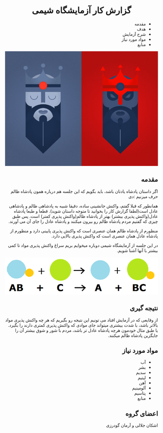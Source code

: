 <h1 align="center">گزارش کار آزمایشگاه شیمی</h1>

<ul dir="rtl">
  <li>مقدمه</li>
  <li>هدف</li>
  <li>شرح آزمایش</li>
  <li>مواد مورد نیاز</li>
  <li>منابع</li>
</ul>

<p align="center">
  <img src="https://github.com/ashkanjalaliQ/chemistry_laboratory/blob/main/images/demo.webp?raw=true"/>
</p>

<!-- شروع مقدمه -->
<h2 dir="rtl" id="Introduction">مقدمه</h2>
<p dir="rtl">
اگر داستان پادشاه یادتان باشد، باید بگویم که این جلسه هم درباره همون پادشاه ظالم حرف میزنیم :دی 
</p>
<p dir="rtl">
همانطور که قبلا گفتم، واکنش جانشینی ساده، دقیقا شبیه به پادشاهی ظالم و پادشاهی عادل است(لطفا گزارش کار را بخوانید تا متوجه داستان شوید). قطعا و طبعا پادشاه عادل(واکنش پذیری بیشتر) بهتر از پادشاه ظالم(واکنش پذیری کمتر) است. پس طبق چیزی که گفتیم مردم پادشاه ظالم رو بیرون میکنند و پادشاه عادل را جای آن می آورند.  
</p>
<p dir="rtl">
منظورم از پادشاه ظالم همان عنصری است که واکنش پذیری پایینی دارد و منظورم از پادشاه عادل همان عنصری است که واکنش پذیری بالایی دارد.  
</p>
<p dir="rtl">
در این جلسه از آزمایشگاه شیمی دوباره میخوایم بریم سراغ واکنش پذیری مواد تا کمی بیشتر با آنها آشنا شویم.  
</p>
<!-- پایان مقدمه -->
<p align="center">
  <img src="https://github.com/ashkanjalaliQ/chemistry_laboratory/blob/main/images/synthsis_reaction2_(2).png?raw=true"/>
</p>
<h2 dir="rtl" id="Result">نتیجه گیری</h2>
<p dir="rtl">
از وقایعی که در آزمایش افتاد می تونیم این نتیجه رو بگیریم که هر چه واکنش پذیری مواد بالاتر باشد، با شدت بیشتری میتواند جای موادی که واکنش پذیری کمتری دارند را بگیرد. یا طبق مثال خودمون هرچه پادشاه عادل تر باشد، مردم با شور و شوق بیشتر آن را جایگزین پادشاه ظالم میکنند. 
</p>

<h2 dir="rtl">مواد مورد نیاز</h2>
<ul dir="rtl">
  <li>آب</li>
  <li>بشر</li>
  <li>سدیم</li>
  <li>لیتیم</li>
  <li>آهن</li>
  <li>آلومینیم</li>
  <li>پتاسیم</li>
  <li>منابع</li>
</ul>

<h2 dir="rtl">اعضای گروه</h2>
<p dir="rtl">اشکان جلالی و آرمان گودرزی</p>
